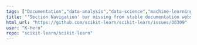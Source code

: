 ```yaml
---
tags: ["Documentation","data-analysis","data-science","machine-learning","python","statistics"]
title: "'Section Navigation' bar missing from stable documentation website on several pages"
html_url: "https://github.com/scikit-learn/scikit-learn/issues/30309"
user: "K-Hern"
repo: "scikit-learn/scikit-learn"
---
```


